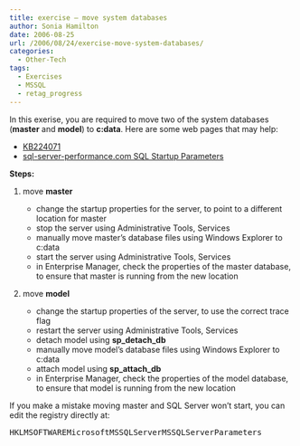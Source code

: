 ```yaml
---
title: exercise – move system databases
author: Sonia Hamilton
date: 2006-08-25
url: /2006/08/24/exercise-move-system-databases/
categories:
  - Other-Tech
tags:
  - Exercises
  - MSSQL
  - retag_progress
---
```

In this exerise, you are required to move two of the system databases (**master** and **model**) to **c:data**. Here are some web pages that may help:
<!--more-->


  * [KB224071][1]
  * [sql-server-performance.com SQL Startup Parameters][2]

**Steps:**

  1. move **master** 
      * change the startup properties for the server, to point to a different location for master
      * stop the server using Administrative Tools, Services
      * manually move master&#8217;s database files using Windows Explorer to c:data
      * start the server using Administrative Tools, Services
      * in Enterprise Manager, check the properties of the master database, to ensure that master is running from the new location<!--more-->

  2. move **model** 
      * change the startup properties of the server, to use the correct trace flag
      * restart the server using Administrative Tools, Services
      * detach model using **sp\_detach\_db**
      * manually move model&#8217;s database files using Windows Explorer to c:data
      * attach model using **sp\_attach\_db**
      * in Enterprise Manager, check the properties of the model database, to ensure that model is running from the new location

If you make a mistake moving master and SQL Server won&#8217;t start, you can edit the registry directly at:

<pre>HKLMSOFTWAREMicrosoftMSSQLServerMSSQLServerParameters</pre>

 [1]: http://support.microsoft.com/kb/224071/
 [2]: http://www.sql-server-performance.com/rd_sql_server_startup_parameters.asp
